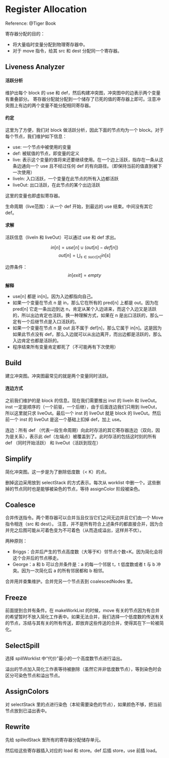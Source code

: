 # Register Allocation

Reference: @Tiger Book



寄存器分配的目的：

- 将大量临时变量分配到物理寄存器中。
- 对于 move 指令，给其 src 和 dest 分配同一个寄存器。


## Liveness Analyzer

#### 活跃分析
维护出每个 block 的 use 和 def，然后构建冲突图，冲突图中的边表示两个变量有重叠部分。
寄存器分配就分配到一个储存了已死的值的寄存器上即可。注意冲突图上有边的两个变量不能分配相同寄存器。

#### 约定

这里为了方便，我们对 block 做活跃分析，因此下面的节点均为一个 block。对于每个节点，我们维护如下信息：

- use: 一个节点中被使用的变量
- def: 被赋值的节点，即变量的定义
- live: 表示这个变量的值将来还要继续使用。在一个边上活跃，指存在一条从这条边通向一个 use 且不经过任何 def 的有向路径。（即保持当前的值直到被下一次使用）
- liveIn: 入口活跃，一个变量在此节点的所有入边都活跃
- liveOut: 出口活跃，在此节点的某个出边活跃

这里的变量也即虚拟寄存器。

生命周期（live范围）：从一个 def 开始，到最远的 use 结束。中间没有其它 def。

#### 求解

活跃信息（liveIn 和 liveOut）可以通过 use 和 def 求出。

$$in[n]=use[n] \cup (out[n] - def[n])$$
$$out[n] = \bigcup_{s \in succ[n]} in[s]$$

边界条件：$$ in[exit] = empty $$

**解释**

- use[n] 都是 in[n]。因为入边都指向自己。
-  如果一个变量在节点 n 是 in，那么它在所有的 pred[n] 上都是 out。因为在 pred[n] 它走一条出边到达 n，肯定从某个入边进来，而这个入边又是活跃的，所以出边肯定也活跃。换一种理解方式，如果在 n 是出口活跃的，那么一定有一个后继节点是入口活跃的。
-  如果一个变量在节点 n 是 out 且不属于 def[n]，那么它属于 in[n]。这是因为如果此节点没有 def，那么入边就可以从出边离开，而出边都是活跃的，那么入边肯定也都是活跃的。
-  程序结束所有变量肯定都死了（不可能再有下次使用）

## Build

建立冲突图。冲突图最常见的就是两个变量同时活跃。

#### 连边方式

之前我们维护的是 block 的信息。现在我们需要推出 inst 的 liveIn 和 liveOut。inst 一定是顺序的（一个前驱，一个后继），由于后面连边我们只用到 liveOut，所以这里就只求 liveOut。最后一个 inst 的 liveOut 就是 block 的 liveOut。然后前一个 inst 的 liveOut 是这一个基础上扣掉 def，加上 use。

连边：所有 def （代表一段生命周期）向此时存活的其它寄存器连边（双向，因为是关系），表示此 def（左端点）被覆盖到了。此时存活的包括这时刻的所有 def	（同时开始活跃） 和 liveOut（活跃到现在）


## Simplify

简化冲突图。这一步是为了删除低度数（< K）的点。

删掉这边采用放到 selectStack 的方式表示。每次从 worklist 中删一个。这些删掉的节点同时也是能够被染色的节点，等待 assignColor 阶段被染色。


## Coalesce

合并传送指令。两个寄存器可以合并当且仅当它们之间无边并且它们由一个 Move 指令相连（src 和 dest）。
注意，并不是所有符合上述条件的都直接合并，因为合并完之后图可能从可着色变为不可着色（从而造成溢出，这样并不优）。

两种原则：

- Briggs：合并后产生的节点高度数（大等于K）邻节点个数<K。因为简化会将这个合并后的节点移走。
- George：a 和 b 可以合并条件是：a 的每一个邻居 t，t 低度数或者 t 与 b 冲突。因为一次简化后 a 的所有邻居都和 b 相邻。 

合并用并查集维护。合并完另一个节点丢到 coalescedNodes 里。

## Freeze

前面提到合并有条件。在 makeWorkList 的时候，move 有关的节点因为有合并的希望暂时不放入简化工作表中。如果无法合并，我们选择一个低度数的传送有关的节点，冻结与其有关的所有传送，即放弃这些传送的合并，使得其在下一轮被简化。

## SelectSpill

选择 spillWorklist 中“代价”最小的一个高度数节点进行溢出。

溢出的节点加入简化工作表等待被删除（虽然它并非低度数节点），等到染色时会区分可染色节点和溢出节点。


## AssignColors

对 selectStack 里的点进行染色（本轮需要染色的节点），如果颜色不够，把当前节点放到已溢出表中。


## Rewrite

先给 spilledStack 里所有的寄存器分配储存单元。

然后给这些寄存器插入对应的 load 和 store。def 后插 store，use 前插 load。